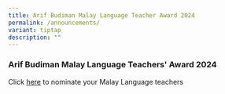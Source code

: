 ```yaml
---
title: Arif Budiman Malay Language Teacher Award 2024
permalink: /announcements/
variant: tiptap
description: ""
---
```

<h3><strong>Arif Budiman Malay Language Teachers' Award 2024</strong></h3>
<p>Click <a href="https://go.gov.sg/agab2024" rel="noopener noreferrer nofollow" target="_blank">here</a> to
nominate your Malay Language teachers&nbsp;</p>
<p></p>